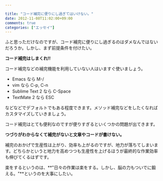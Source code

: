 ```yaml
---

title: "コード補完に便りにし過ぎてはいけない。"
date: 2012-11-08T11:02:00+09:00
comments: true
categories: ["エッセイ"]
---
```


ふと思っただけなのですが、コード補完に便りにし過ぎるのはダメなんではないだろうか。しかし、まず前提条件を付けたい。

**コード補完はしまくれ!!**

コード補完などの補完機能を利用していない人はいますぐ使いましょう。

* Emacs なら M-/
* vim なら C-p, C-n
* Sublime Text 2 なら C-Space
* TextMate 2 なら ESC

などなどでデフォルトでもある程度できます。メソッド補完などをしたくなればカスタマイズしていきましょう。


コード補完はとても便利なのですが便りすぎるといくつかの問題が出てきます。

**つづりがわからなくて補完がないと文章やコードが書けない。**

補完のおかげで生産性は上がり、効率も上がるのですが、地力が落ちてしまいます。どちらかというと地力を高めつつも生産性を上げるほうが最終的な作業効率も伸びてくるはずです。

楽をするというのは、**"日々の作業は楽をする。しかし、脳の力もついでに鍛える。"**というのを大事にしたい。
